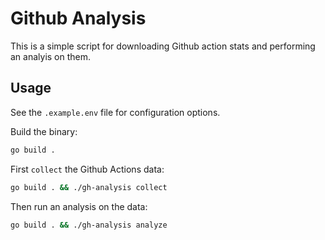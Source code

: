 # Github Analysis

This is a simple script for downloading Github action stats and performing an analyis on them.

## Usage

See the `.example.env` file for configuration options.

Build the binary:

```sh
go build .
```

First `collect` the Github Actions data:

```sh
go build . && ./gh-analysis collect
```

Then run an analysis on the data:

```sh
go build . && ./gh-analysis analyze
```
